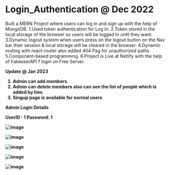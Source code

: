 # Login_Authentication  @ Dec 2022
Built a MERN Project where users can log in and sign
up with the help of MongoDB.
1.Used token authentication for Log In.
2.Token stored in the local storage of the browser so
  users will be logged In until they want.
3.Dynamic logout system when users press on the logout
  button on the Nav bar their session & local storage will
  be cleared in the browser.
4.Dynamic routing with react-router also added 404 Pag
  for unauthorized paths
5.Component-based programming.
6.Project is Live at Netlify with the help of FakeuserAPI f
  login on Free Server. 
  
 <b>Update @ Jan 2023<b>
  1. Admin can add members.
  2. Admin can delete members also can see the list of people which is added by him.
  3. Singup page is available for normal users
  
Admin Login Details

UserID : 1
Password: 1



![image](https://user-images.githubusercontent.com/103898041/220403047-2ddef13a-98e5-461c-87d9-dedcb6f61bbb.png)

![image](https://user-images.githubusercontent.com/103898041/220403273-bc4d0dfd-f79f-43e6-a1ee-0cfe53ecb4fa.png)

![image](https://user-images.githubusercontent.com/103898041/220403163-08bace35-477f-4fc3-a936-55ae1170520e.png)

![image](https://user-images.githubusercontent.com/103898041/220403233-f5e7d0de-416c-45c4-9d9b-4ea705ab5d80.png)

![image](https://user-images.githubusercontent.com/103898041/220403207-7f36fca1-5fa9-4d58-9f2c-23dbfae37334.png)
